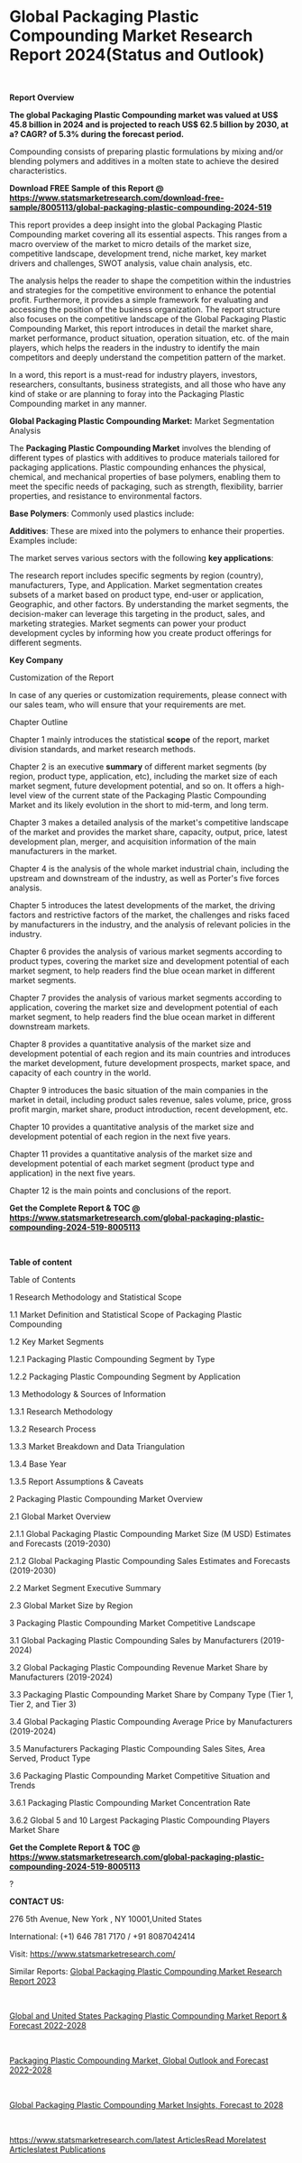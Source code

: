 <h1>Global Packaging Plastic Compounding Market Research Report 2024(Status and Outlook)</h1><br/><p><strong>Report Overview</strong></p>
 
 
 
 <p><strong>The global Packaging Plastic Compounding market was valued at US$ 45.8 billion in 2024 and is projected to reach US$ 62.5 billion by 2030, at a? <strong>CAGR</strong>? of 5.3% during the forecast period.</strong></p>
 
 
 
 <p>Compounding consists of preparing plastic formulations by mixing and/or blending polymers and additives in a molten state to achieve the desired characteristics.</p>
 
 
 
 <p><strong>Download FREE Sample of this Report @ <a href="https://www.statsmarketresearch.com/download-free-sample/8005113/global-packaging-plastic-compounding-2024-519">https://www.statsmarketresearch.com/download-free-sample/8005113/global-packaging-plastic-compounding-2024-519</a></strong></p>
 
 
 
 <p>This report provides a deep insight into the global Packaging Plastic Compounding market covering all its essential aspects. This ranges from a macro overview of the market to micro details of the market size, competitive landscape, development trend, niche market, key market drivers and challenges, SWOT analysis, value chain analysis, etc.</p>
 
 
 
 <p>The analysis helps the reader to shape the competition within the industries and strategies for the competitive environment to enhance the potential profit. Furthermore, it provides a simple framework for evaluating and accessing the position of the business organization. The report structure also focuses on the competitive landscape of the Global Packaging Plastic Compounding Market, this report introduces in detail the market share, market performance, product situation, operation situation, etc. of the main players, which helps the readers in the industry to identify the main competitors and deeply understand the competition pattern of the market.</p>
 
 
 
 <p>In a word, this report is a must-read for industry players, investors, researchers, consultants, business strategists, and all those who have any kind of stake or are planning to foray into the Packaging Plastic Compounding market in any manner.</p>
 
 
 
 <p><strong>Global Packaging Plastic Compounding Market:</strong> Market Segmentation Analysis</p>
 
 
 
 <p>The <strong>Packaging Plastic Compounding Market</strong> involves the blending of different types of plastics with additives to produce materials tailored for packaging applications. Plastic compounding enhances the physical, chemical, and mechanical properties of base polymers, enabling them to meet the specific needs of packaging, such as strength, flexibility, barrier properties, and resistance to environmental factors.</p>
 
 
 
 <p><strong>Base Polymers</strong>: Commonly used plastics include:</p>
 
 
 
 <p><strong>Additives</strong>: These are mixed into the polymers to enhance their properties. Examples include:</p>
 
 
 
 <p>The market serves various sectors with the following <strong>key applications</strong>:</p>
 
 
 
 <p>The research report includes specific segments by region (country), manufacturers, Type, and Application. Market segmentation creates subsets of a market based on product type, end-user or application, Geographic, and other factors. By understanding the market segments, the decision-maker can leverage this targeting in the product, sales, and marketing strategies. Market segments can power your product development cycles by informing how you create product offerings for different segments.</p>
 
 
 
 <p><strong>Key Company</strong></p>
 
 
 
 <p>Customization of the Report</p>
 
 
 
 <p>In case of any queries or customization requirements, please connect with our sales team, who will ensure that your requirements are met.</p>
 
 
 
 <p>Chapter Outline</p>
 
 
 
 <p>Chapter 1 mainly introduces the statistical <strong>scope</strong> of the report, market division standards, and market research methods.</p>
 
 
 
 <p>Chapter 2 is an executive <strong>summary</strong> of different market segments (by region, product type, application, etc), including the market size of each market segment, future development potential, and so on. It offers a high-level view of the current state of the Packaging Plastic Compounding Market and its likely evolution in the short to mid-term, and long term.</p>
 
 
 
 <p>Chapter 3 makes a detailed analysis of the market&#39;s competitive landscape of the market and provides the market share, capacity, output, price, latest development plan, merger, and acquisition information of the main manufacturers in the market.</p>
 
 
 
 <p>Chapter 4 is the analysis of the whole market industrial chain, including the upstream and downstream of the industry, as well as Porter&#39;s five forces analysis.</p>
 
 
 
 <p>Chapter 5 introduces the latest developments of the market, the driving factors and restrictive factors of the market, the challenges and risks faced by manufacturers in the industry, and the analysis of relevant policies in the industry.</p>
 
 
 
 <p>Chapter 6 provides the analysis of various market segments according to product types, covering the market size and development potential of each market segment, to help readers find the blue ocean market in different market segments.</p>
 
 
 
 <p>Chapter 7 provides the analysis of various market segments according to application, covering the market size and development potential of each market segment, to help readers find the blue ocean market in different downstream markets.</p>
 
 
 
 <p>Chapter 8 provides a quantitative analysis of the market size and development potential of each region and its main countries and introduces the market development, future development prospects, market space, and capacity of each country in the world.</p>
 
 
 
 <p>Chapter 9 introduces the basic situation of the main companies in the market in detail, including product sales revenue, sales volume, price, gross profit margin, market share, product introduction, recent development, etc.</p>
 
 
 
 <p>Chapter 10 provides a quantitative analysis of the market size and development potential of each region in the next five years.</p>
 
 
 
 <p>Chapter 11 provides a quantitative analysis of the market size and development potential of each market segment (product type and application) in the next five years.</p>
 
 
 
 <p>Chapter 12 is the main points and conclusions of the report.</p>
 
 
 
 <div><b>Get the Complete Report & TOC @ <a href="https://www.statsmarketresearch.com/global-packaging-plastic-compounding-2024-519-8005113">https://www.statsmarketresearch.com/global-packaging-plastic-compounding-2024-519-8005113</a></b></div>
 
 
 
 <p><br />
 
 <b>Table of content</b></p>
 
 
 
 <p>Table of Contents<br />
 
 1 Research Methodology and Statistical Scope<br />
 
 1.1 Market Definition and Statistical Scope of Packaging Plastic Compounding<br />
 
 1.2 Key Market Segments<br />
 
 1.2.1 Packaging Plastic Compounding Segment by Type<br />
 
 1.2.2 Packaging Plastic Compounding Segment by Application<br />
 
 1.3 Methodology & Sources of Information<br />
 
 1.3.1 Research Methodology<br />
 
 1.3.2 Research Process<br />
 
 1.3.3 Market Breakdown and Data Triangulation<br />
 
 1.3.4 Base Year<br />
 
 1.3.5 Report Assumptions & Caveats<br />
 
 2 Packaging Plastic Compounding Market Overview<br />
 
 2.1 Global Market Overview<br />
 
 2.1.1 Global Packaging Plastic Compounding Market Size (M USD) Estimates and Forecasts (2019-2030)<br />
 
 2.1.2 Global Packaging Plastic Compounding Sales Estimates and Forecasts (2019-2030)<br />
 
 2.2 Market Segment Executive Summary<br />
 
 2.3 Global Market Size by Region<br />
 
 3 Packaging Plastic Compounding Market Competitive Landscape<br />
 
 3.1 Global Packaging Plastic Compounding Sales by Manufacturers (2019-2024)<br />
 
 3.2 Global Packaging Plastic Compounding Revenue Market Share by Manufacturers (2019-2024)<br />
 
 3.3 Packaging Plastic Compounding Market Share by Company Type (Tier 1, Tier 2, and Tier 3)<br />
 
 3.4 Global Packaging Plastic Compounding Average Price by Manufacturers (2019-2024)<br />
 
 3.5 Manufacturers Packaging Plastic Compounding Sales Sites, Area Served, Product Type<br />
 
 3.6 Packaging Plastic Compounding Market Competitive Situation and Trends<br />
 
 3.6.1 Packaging Plastic Compounding Market Concentration Rate<br />
 
 3.6.2 Global 5 and 10 Largest Packaging Plastic Compounding Players Market Share</p>
 
 
 
 <div><b>Get the Complete Report & TOC @ <a href="https://www.statsmarketresearch.com/global-packaging-plastic-compounding-2024-519-8005113">https://www.statsmarketresearch.com/global-packaging-plastic-compounding-2024-519-8005113</a></b></div>
 
 
 
 <p>? </p>
 
 
 
 <p><b>CONTACT US:</b><br />
 
 276 5th Avenue, New York , NY 10001,United States<br />
 
 International: (+1) 646 781 7170 / +91 8087042414<br />
 
 Visit: <a href="https://www.statsmarketresearch.com/">https://www.statsmarketresearch.com/</a><br />
 
 Similar Reports: <a href="https://www.statsmarketresearch.com/global-packaging-plastic-compounding-2024-519-8005113">Global Packaging Plastic Compounding Market Research Report 2023</a><br />
 
 <br />
 
 <a href="https://www.statsmarketresearch.com/global-packaging-plastic-compounding-2024-519-8005113">Global and United States Packaging Plastic Compounding Market Report & Forecast 2022-2028</a><br />
 
 <br />
 
 <a href="https://www.statsmarketresearch.com/global-packaging-plastic-compounding-2024-519-8005113">Packaging Plastic Compounding Market, Global Outlook and Forecast 2022-2028</a><br />
 
 <br />
 
 <a href="https://www.statsmarketresearch.com/global-packaging-plastic-compounding-2024-519-8005113">Global Packaging Plastic Compounding Market Insights, Forecast to 2028</a><br />
 
 <br />
 
 <a href="https://gyeongbokgung.com">https://www.statsmarketresearch.com/</a><a href="https://hallyeomaritime.com">latest Articles</a><a href="https://jingwansa.com">Read More</a><a href="https://nguoiviet.jp/">latest Articles</a><a href="https://www.intelmarketresearch.com/">latest Publications</a></p>